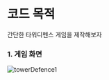# 코드 목적

간단한 타워디펜스 게임을 제작해보자

### 1. 게임 화면
![towerDefence1](https://user-images.githubusercontent.com/50022423/105955309-6be02500-60b9-11eb-8f0e-e43b5315954a.gif)
